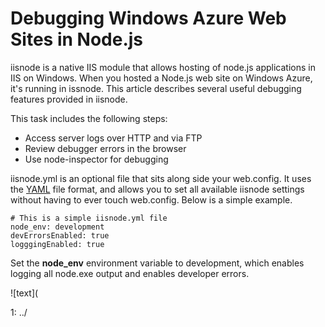 # Debugging Windows Azure Web Sites in Node.js

iisnode is a native IIS module that allows hosting of node.js applications in IIS on Windows. When you hosted a Node.js web site on Windows Azure, it's running in issnode. This article describes several useful debugging features provided in iisnode. 

This task includes the following steps:

- Access server logs over HTTP and via FTP
- Review debugger errors in the browser
- Use node-inspector for debugging


iisnode.yml is an optional file that sits along side your web.config. It uses the [YAML](http://yaml.org/) file format, and allows you to set all available iisnode settings without having to ever touch web.config. Below is a simple example.

	# This is a simple iisnode.yml file 
	node_env: development 
	devErrorsEnabled: true 
	logggingEnabled: true

Set the **node_env** environment variable to development, which enables logging all node.exe output and enables developer errors.


![text](


1: ../